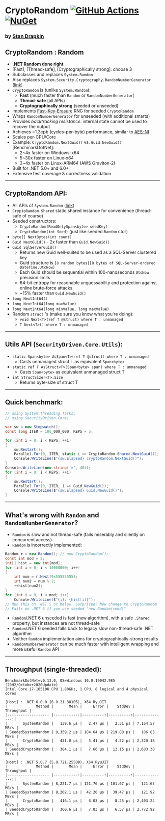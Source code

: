 # **CryptoRandom** [![GitHub Actions](https://github.com/sdrapkin/SecurityDriven.Core/workflows/.NET%205%20CI/badge.svg)](https://github.com/sdrapkin/SecurityDriven.Core/actions) [![NuGet](https://img.shields.io/nuget/v/CryptoRandom.svg)](https://www.nuget.org/packages/CryptoRandom/)

### by [Stan Drapkin](https://github.com/sdrapkin/)

## **CryptoRandom** : Random

* **.NET Random done right**
* [Fast], [Thread-safe], [Cryptographically strong]: choose 3
* Subclasses and replaces `System.Random`
* Also replaces `System.Security.Cryptography.RandomNumberGenerator` ([link](https://docs.microsoft.com/en-us/dotnet/api/system.security.cryptography.randomnumbergenerator))
* `CryptoRandom` is (unlike `System.Random`):
	* **Fast** (much faster than `Random` or `RandomNumberGenerator`)
	* **Thread-safe** (all APIs)
	* **Cryptographically strong** (seeded or unseeded)
* Implements [Fast-Key-Erasure](https://blog.cr.yp.to/20170723-random.html) RNG for seeded `CryptoRandom`
* Wraps `RandomNumberGenerator` for unseeded (with additional smarts)
* Provides *backtracking resistance*: internal state cannot be used to recover the output
* Achieves ~1.3cpb (cycles-per-byte) performance, similar to [AES-NI](https://en.wikipedia.org/wiki/AES_instruction_set)
* Scales per-CPU/Core
* Example: `CryptoRandom.NextGuid()` vs. `Guid.NewGuid()` [BenchmarkDotNet]:
	* 2~4x faster on Windows-x64
	* 5~30x faster on Linux-x64
	* 3~4x faster on Linux-ARM64 (AWS Graviton-2)
* Built for .NET 5.0+ and 6.0+
* Extensive test coverage & correctness validation

---
## **CryptoRandom API**:
* All APIs of `System.Random` ([link](https://docs.microsoft.com/en-us/dotnet/api/system.random))
* `CryptoRandom.Shared` static shared instance for convenience (thread-safe of course)
* Seeded constructors:
	* `CryptoRandom(ReadOnlySpan<byte> seedKey)`
	* `CryptoRandom(int Seed)` (just like seeded `Random` ctor)
* `byte[] NextBytes(int count)`
* `Guid NextGuid()` - 2x faster than `Guid.NewGuid()`
* `Guid SqlServerGuid()`
	* Returns new Guid well-suited to be used as a SQL-Server clustered key
	* Guid structure is `[8 random bytes][8 bytes of SQL-Server-ordered DateTime.UtcNow]`
	* Each Guid should be sequential within 100-nanoseconds `UtcNow` precision limits
	* 64-bit entropy for reasonable unguessability and protection against online brute-force attacks
	* ~15% faster than `Guid.NewGuid()`
* `long NextInt64()`
* `long NextInt64(long maxValue)`
* `long NextInt64(long minValue, long maxValue)`
* Random `struct` 's (make sure you know what you're doing):
	* `void Next<T>(ref T @struct) where T : unmanaged`
	* `T Next<T>() where T : unmanaged`
---
## **Utils API** (`SecurityDriven.Core.Utils`):
* `static Span<byte> AsSpan<T>(ref T @struct) where T : unmanaged`
	* Casts unmanaged struct T as equivalent `Span<byte>`
* `static ref T AsStruct<T>(Span<byte> span) where T : unmanaged`
	* Casts `Span<byte>` as equivalent unmanaged struct T
* `int StructSizer<T>.Size`
	* Returns byte-size of struct T

---
## **Quick benchmark**:
```csharp
// using System.Threading.Tasks;
// using SecurityDriven.Core;

var sw = new Stopwatch();
const long ITER = 100_000_000, REPS = 5;

for (int i = 0; i < REPS; ++i)
{
	sw.Restart();
	Parallel.For(0, ITER, static i => CryptoRandom.Shared.NextGuid());
	Console.WriteLine($"{sw.Elapsed} cryptoRandom.NextGuid()");
}
Console.WriteLine(new string('=', 40));
for (int i = 0; i < REPS; ++i)
{
	sw.Restart();
	Parallel.For(0, ITER, i => Guid.NewGuid());
	Console.WriteLine($"{sw.Elapsed} Guid.NewGuid()");
}
```

---
## **What's wrong with `Random` and `RandomNumberGenerator`**?
* `Random` is slow and not thread-safe (fails miserably and silently on concurrent access)
* `Random` is incorrectly implemented:
```csharp
Random r = new Random(); // new CryptoRandom();
const int mod = 2;
int[] hist = new int[mod];
for (int i = 0; i < 10000000; i++)
{
	int num = r.Next(0x55555555);
	int num2 = num % 2;
	++hist[num2];
}
for (int i = 0; i < mod; i++)
	Console.WriteLine($"{i}: {hist[i]}");
// Run this on .NET 5 or below. Surprised? Now change to CryptoRandom
// Fails on .NET 6 if you use seeded "new Random(seed)"
```
* `Random`/.NET 6 unseeded is fast (new algorithm), with a safe `.Shared` property, but instances are not thread-safe
* `Random`/.NET 6 seeded falls back to legacy slow non-thread-safe .NET algorithm
* Neither `Random` implementation aims for cryptographically-strong results
* `RandomNumberGenerator` can be much faster with intelligent wrapping and more useful `Random` API

---
## **Throughput (single-threaded):**
```
BenchmarkDotNet=v0.13.0, OS=Windows 10.0.19042.985 (20H2/October2020Update)
Intel Core i7-10510U CPU 1.80GHz, 1 CPU, 8 logical and 4 physical cores

[Host] : .NET 6.0.0 (6.0.21.30105), X64 RyuJIT
|             Method |       Mean |     Error |    StdDev |    Throughput |
|------------------- |-----------:|----------:|----------:|--------------:|
|       SystemRandom |   139.6 μs |   2.47 μs |   2.31 μs | 7,164.57 MB/s |
| SeededSystemRandom | 9,359.2 μs | 184.64 μs | 219.80 μs |   106.85 MB/s |
|       CryptoRandom |   431.0 μs |   5.41 μs |   4.52 μs | 2,320.18 MB/s |
| SeededCryptoRandom |   384.1 μs |   7.66 μs |  12.15 μs | 2,603.38 MB/s |

[Host] : .NET 5.0.7 (5.0.721.25508), X64 RyuJIT
|             Method |       Mean |     Error |    StdDev |    Throughput |
|------------------- |-----------:|----------:|----------:|--------------:|
|       SystemRandom | 8,221.7 μs | 121.76 μs | 101.67 μs |   121.63 MB/s |
| SeededSystemRandom | 8,202.1 μs |  42.20 μs |  39.47 μs |   121.92 MB/s |
|       CryptoRandom |   416.1 μs |   8.03 μs |   8.25 μs | 2,403.24 MB/s |
| SeededCryptoRandom |   360.6 μs |   7.03 μs |   6.57 μs | 2,772.92 MB/s |
```
